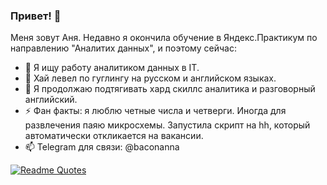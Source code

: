### Привет! 👋
Меня зовут Аня. Недавно я окончила обучение в Яндекс.Практикум по направлению "Аналитих данных", и поэтому сейчас:
- 🔭 Я ищу работу аналитиком данных в IT.
- 💬 Хай левел по гуглингу на русском и английском языках.
- 🌱 Я продолжаю подтягивать хард скиллс аналитика и разговорный английский.
- ⚡ Фан факты: я люблю четные числа и четверги. Иногда для развлечения паяю микросхемы. Запустила скрипт на hh, который автоматически откликается на вакансии.
- 📫 Telegram для связи: @baconanna

[![Readme Quotes](https://quotes-github-readme.vercel.app/api?type=horizontal&theme=dark)](https://github.com/piyushsuthar/github-readme-quotes)

<!--
**baconanna/baconanna** is a ✨ _special_ ✨ repository because its `README.md` (this file) appears on your GitHub profile.

Here are some ideas to get you started:

- 🔭 I’m currently working on ...
- 🌱 I’m currently learning ...
- 👯 I’m looking to collaborate on ...
- 🤔 I’m looking for help with ...
- 💬 Ask me about ...
- 📫 How to reach me: ...
- 😄 Pronouns: ...
- ⚡ Fun fact: ...
-->

